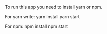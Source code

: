 To run this app you need to install yarn or npm.

For yarn write:
yarn install
yarn start

For npm:
npm install
npm start

